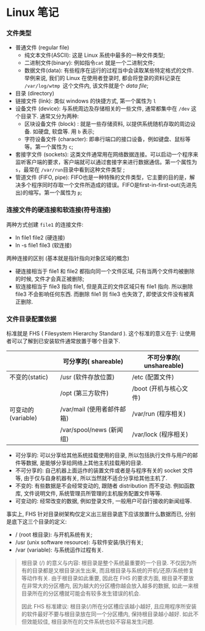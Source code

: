 # Linux 笔记

### 文件类型

- 普通文件 (regular file)
  - 纯文本文件(ASCII): 这是 Linux 系统中最多的一种文件类型;
  - 二进制文件(binary): 例如指令`cat` 就是一个二进制文件;
  - 数据文件(data): 有些程序在运行的过程当中会读取某些特定格式的文件. 举例来说, 我们的 Linux 在使用者登录时, 都会将登录的资料记录在 `/var/log/wtmp `这个文件内, 该文件就是个 _data file_;
- 目录 (directory)
- 链接文件 (link): 类似 windows 的快捷方式, 第一个属性为 `l`
- 设备文件 (device): 与系统周边及存储相关的一些文件, 通常都集中在 `/dev` 这个目录下. 通常又分为两种:
  - 区块设备文件 (block) : 就是一些存储资料, 以提供系统随机存取的周边设备. 如硬盘, 软盘等. 用 `b` 表示;
  - 字符设备文件 (character): 即串行端口的接口设备，例如键盘、鼠标等等。第一个属性为 `c`;
- 套接字文件 (sockets): 这类文件通常用在网络数据连接。可以启动一个程序来监听客户端的要求，客户端就可以通过套接字来进行数据通信。第一个属性为`s`，最常在 `/var/run`目录中看到这种文件类型 ;
- 管道文件 (FIFO, pipe): FIFO也是一种特殊的文件类型，它主要的目的是，解决多个程序同时存取一个文件所造成的错误。FIFO是first-in-first-out(先进先出)的缩写。第一个属性为 `p`;

### 连接文件的硬连接和软连接(符号连接)

两种方式创建 `file1` 的连接文件:

- ln file1 file2 (硬连接)
- ln -s file1 file3 (软连接)

两种连接的区别 (基本就是指针指向对象区域的概念)

- 硬连接相当于 file1 和 file2 都指向同一个文件区域, 只有当两个文件均被删除的时候, 文件才会真正被删除;
- 软连接相当于 file3 指向 file1, 但是真正的文件区域只有 file1 指向. 所以删除 file3 不会影响任何东西. 而删除 file1 则 file3 也失效了, 即使该文件没有被真正删除.


### 文件目录配置依据

标准就是 FHS ( Filesystem Hierarchy Standard ). 这个标准的意义在于: 让使用者可以了解到已安装软件通常放置于哪个目录下.

|                    | 可分享的( shareable)       | 不可分享的( unshareable) |
| ------------------ | -------------------------- | ------------------------ |
| 不变的(static)     | /usr (软件存放位置)        | /etc (配置文件)          |
|                    | /opt (第三方软件)          | /boot (开机与核心文件)   |
| 可变动的(variable) | /var/mail (使用者邮件邮箱) | /var/run (程序相关)      |
|                    | /var/spool/news (新闻组)   | /var/lock (程序相关)     |

- 可分享的: 可以分享给其他系统挂载使用的目录, 所以包括执行文件与用户的邮件等数据, 是能够分享给网络上其他主机挂载用的目录.
- 不可分享的: 自己机器上面运作的装置文件或者是与程序有关的 socket 文件等, 由于仅与自身机器有关, 所以当然就不适合分享给其他主机了.
- 不变的: 有些数据是不会经常变动的, 跟随者 distribution 而不变动. 例如函数库, 文件说明文件, 系统管理员所管理的主机服务配置文件等等.
- 可变动的: 经常改变的数据, 例如登录文件, 一般用户可自行接收的新闻组等.

事实上, FHS 针对目录树架构仅定义出三层目录底下应该放置什么数据而已, 分别是底下这三个目录的定义:

- / (root 根目录): 与开机系统有关;
- /usr (unix software resource): 与软件安装/执行有关;
- /var (variable): 与系统运作过程有关.

> 根目录 (/) 的意义与内容: 根目录是整个系统最重要的一个目录. 不仅因为所有的目录都是又根目录派生出来, 而且根目录与系统的开机/还原/系统修复等动作有关. 由于根目录如此重要, 因此在 FHS 的要求方面, 根目录不要放在非常大的分区槽内, 因为越大的分区槽你越会放入越多的数据, 如此一来根目录所在的分区槽就可能会有较多发生错误的机会.
>
> 因此 FHS 标准建议: 根目录(/)所在分区槽应该越小越好, 且应用程序所安装的软件最好不要与根目录放在同一个分区槽内, 保持根目录越小越好. 如此不但效能较佳, 根目录所在的文件系统也较不容易发生问题.

